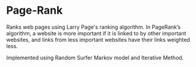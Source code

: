 # Page-Rank
Ranks web pages using Larry Page's ranking algorithm. In PageRank’s algorithm, a website is more important if it is linked to by other important websites, and links from less important websites have their links weighted less.

Implemented using Random Surfer Markov model and Iterative Method.


